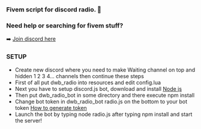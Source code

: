 ### Fivem script for discord radio. 👋

### Need help or searching for fivem stuff?

➡️ [Join discord here](https://discord.gg/6Y7NHjc)

### SETUP

- Create new discord where you need to make Waiting channel on top and hidden 1 2 3 4... channels then continue these steps
- First of all put dwb_radio into resources and edit config.lua
- Next you have to setup discord.js bot, download and install [Node js](https://nodejs.org/en/download/)
- Then put dwb_radio_bot in some directory and there execute npm install
- Change bot token in dwb_radio_bot radio.js on the bottom to your bot token [How to generate token](https://discord.com/developers/applications)
- Launch the bot by typing node radio.js after typing npm install and start the server!

